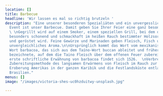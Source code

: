 ```yaml
---
location: []
title: Barbecue
headline: 'Wir lassen es mal so richtig brutzeln '
description: "Eine unserer besonderen Spezialiäten und ein unvergesslicher kulinarischer
  Event ist unser Barbecue. Damit geben Sie Ihrer Feier eine ganz besondere Note.
  \ \nGegrillt wird auf einem Smoker, einem speziellen Grill, bei dem das Grillgut
  besonders schonend und schmackhaft im heißen Rauch bestimmter Holzsorten gegart
  und geröstet wird. Feine Gewürze und Marinaden geben Fleisch, Fisch und Gemüse ein
  unvergleichliches Aroma.\n\nUrsprünglich kommt das Wort vom mexikanisch-spanischen
  Wort barbacoa, das sich aus dem Taíno-Wort buccan ableitet und früher ein Holzgerüst
  bezeichnete, auf dem die Taino Fleisch über dem offenen Feuer zubereiteten. Die
  erste schriftliche Erwähnung von barbacoa findet sich 1526.  \nVerbreitet war die
  Zubereitungsmethode des langsamen Erwärmens von Fleisch im Rauch zur Zeit der spanischen
  Eroberung Amerikas in der ganzen Karibik und die Festlandsküste entlang bis nach
  Brasilien."
menus: []
image: "/images/victoria-shes-uc0hzduitwy-unsplash.jpg"

---
```

